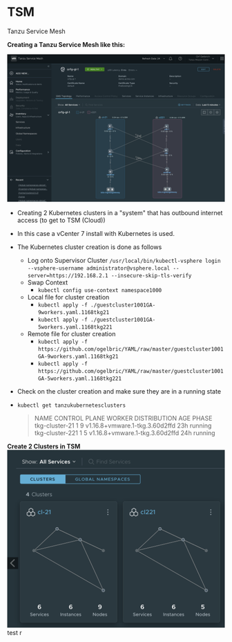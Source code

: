 # TSM
Tanzu Service Mesh

**Creating a Tanzu Service Mesh like this:**

![GitHub](GlobalNameSpace.png)

* Creating 2 Kubernetes clusters in a "system" that has outbound internet access (to get to TSM (Cloud))
* In this case a vCenter 7 install with Kubernetes is used.

* The Kubernetes cluster creation is done as follows 
  * Log onto Supervisor Cluster
    `/usr/local/bin/kubectl-vsphere login --vsphere-username administrator@vsphere.local --server=https://192.168.2.1 --insecure-skip-tls-verify`
  * Swap Context
    * `kubectl config use-context namespace1000`
  * Local file for cluster creation
    * `kubectl apply -f ./guestcluster1001GA-9workers.yaml.1168tkg21`
    * `kubectl apply -f ./guestcluster1001GA-5workers.yaml.1168tkg221`
  * Remote file for cluster creation
    * `kubectl apply -f https://github.com/ogelbric/YAML/raw/master/guestcluster1001GA-9workers.yaml.1168tkg21`
    * `kubectl apply -f https://github.com/ogelbric/YAML/raw/master/guestcluster1001GA-5workers.yaml.1168tkg221`
    
* Check on the cluster creation and make sure they are in a running state
 * `kubectl get tanzukubernetesclusters`
   > NAME              CONTROL PLANE   WORKER   DISTRIBUTION                      AGE   PHASE
   > tkg-cluster-21    1               9        v1.16.8+vmware.1-tkg.3.60d2ffd    23h   running
   > tkg-cluster-221   1               5        v1.16.8+vmware.1-tkg.3.60d2ffd    24h   running
  
  
  
    
**Create 2 Clusters in TSM**
![GitHub](2clusters.png)
test r


